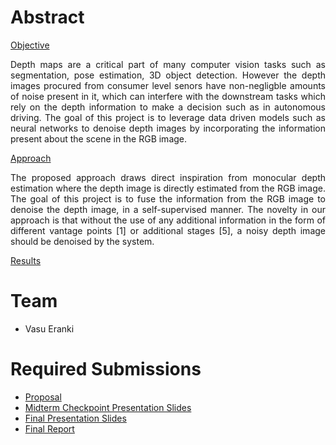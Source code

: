 # Abstract


<ins>Objective</ins>  
<p align ="justify">Depth maps are a critical part of many computer vision tasks such as segmentation, pose estimation, 3D object detection. However the depth images procured from consumer level senors have non-negligble amounts of noise present in it, which can interfere with the downstream tasks which rely on the depth information to make a decision such as in autonomous driving. The goal of this project is to leverage data driven models such as neural networks to denoise depth images by incorporating the information present about the scene in the RGB image.</p>
<ins>Approach</ins>  
<p align="justify">The proposed approach draws direct inspiration from monocular depth estimation where the depth image is directly estimated from the RGB image. The goal of this project is to fuse the information from the RGB image to denoise the depth image, in a self-supervised manner. The novelty in our approach is that without the use of any additional information in the form of different vantage points [1] or additional stages [5], a noisy depth image should be denoised by the system. </p>

<ins>Results</ins>  

# Team

* Vasu Eranki 

# Required Submissions

* [Proposal](proposal)
* [Midterm Checkpoint Presentation Slides](http://)
* [Final Presentation Slides](http://)
* [Final Report](report)
